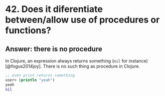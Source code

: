 # 42. Does it diferentiate between/allow use of procedures or functions?

## Answer: there is no procedure

In Clojure, an expression always returns something (`nil` for instance) [@fogus2014joy]. There is no such thing as procedure in Clojure.


```clojure
;; even print returns something
user> (println "yeah")
yeah
nil
```